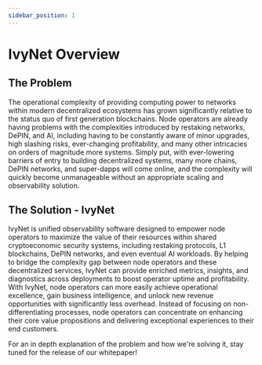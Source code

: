 ```yaml
---
sidebar_position: 1
---
```


# IvyNet Overview

## The Problem

The operational complexity of providing computing power to networks within modern decentralized ecosystems has grown significantly relative to the status quo of first generation blockchains. Node operators are already having problems with the complexities introduced by restaking networks, DePIN, and AI, including having to be constantly aware of minor upgrades, high slashing risks, ever-changing profitability, and many other intricacies on orders of magnitude more systems. Simply put, with ever-lowering barriers of entry to building decentralized systems, many more chains, DePIN networks, and super-dapps will come online, and the complexity will quickly become unmanageable without an appropriate scaling and observability solution.

## The Solution - IvyNet

IvyNet is unified observability software designed to empower node operators to maximize the value of their resources within shared cryptoeconomic security systems, including restaking protocols, L1 blockchains, DePIN networks, and even eventual AI workloads. By helping to bridge the complexity gap between node operators and these decentralized services, IvyNet can provide enriched metrics, insights, and diagnostics across deployments to boost operator uptime and profitability. With IvyNet, node operators can more easily achieve operational excellence, gain business intelligence, and unlock new revenue opportunities with significantly less overhead. Instead of focusing on non-differentiating processes, node operators can concentrate on enhancing their core value propositions and delivering exceptional experiences to their end customers.

For an in depth explanation of the problem and how we're solving it, stay tuned for the release of our whitepaper!
